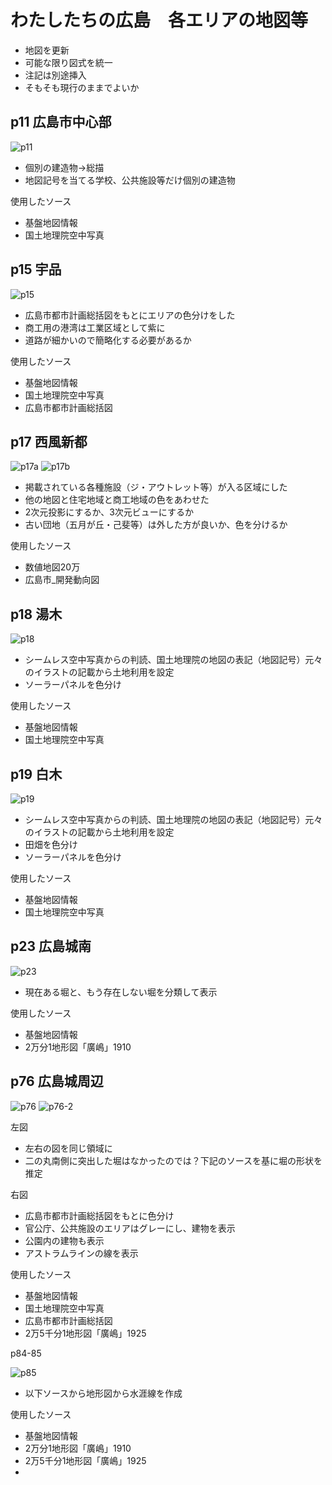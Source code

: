 # わたしたちの広島　各エリアの地図等

- 地図を更新
- 可能な限り図式を統一
- 注記は別途挿入
- そもそも現行のままでよいか

## p11 広島市中心部

![p11](https://github.com/GoodLemurian/watashitachi-maps/blob/main/images/p11.png?raw=true "p11")

- 個別の建造物→総描
- 地図記号を当てる学校、公共施設等だけ個別の建造物

使用したソース
- 基盤地図情報
- 国土地理院空中写真


## p15 宇品

![p15](https://github.com/GoodLemurian/watashitachi-maps/blob/main/images/p15.png?raw=true "p15")

- 広島市都市計画総括図をもとにエリアの色分けをした
- 商工用の港湾は工業区域として紫に
- 道路が細かいので簡略化する必要があるか

使用したソース
- 基盤地図情報
- 国土地理院空中写真
- 広島市都市計画総括図


## p17 西風新都

![p17a](https://github.com/GoodLemurian/watashitachi-maps/blob/main/images/p17a.png?raw=true "p17")
![p17b](https://github.com/GoodLemurian/watashitachi-maps/blob/main/images/p17b.png?raw=true "p17")

- 掲載されている各種施設（ジ・アウトレット等）が入る区域にした
- 他の地図と住宅地域と商工地域の色をあわせた
- 2次元投影にするか、3次元ビューにするか
- 古い団地（五月が丘・己斐等）は外した方が良いか、色を分けるか

使用したソース
- 数値地図20万
- 広島市_開発動向図


## p18 湯木

![p18](https://github.com/GoodLemurian/watashitachi-maps/blob/main/images/p18.png?raw=true "p18")

- シームレス空中写真からの判読、国土地理院の地図の表記（地図記号）元々のイラストの記載から土地利用を設定
- ソーラーパネルを色分け

使用したソース
- 基盤地図情報
- 国土地理院空中写真


## p19 白木

![p19](https://github.com/GoodLemurian/watashitachi-maps/blob/main/images/p19.png?raw=true "p19")

- シームレス空中写真からの判読、国土地理院の地図の表記（地図記号）元々のイラストの記載から土地利用を設定
- 田畑を色分け
- ソーラーパネルを色分け

使用したソース
- 基盤地図情報
- 国土地理院空中写真


## p23 広島城南

![p23](https://github.com/GoodLemurian/watashitachi-maps/blob/main/images/P23.png?raw=true "p23")

- 現在ある堀と、もう存在しない堀を分類して表示

使用したソース
- 基盤地図情報
- 2万分1地形図「廣嶋」1910


## p76 広島城周辺

![p76](https://github.com/GoodLemurian/watashitachi-maps/blob/main/images/P76.png?raw=true "p76")
![p76-2](https://github.com/GoodLemurian/watashitachi-maps/blob/main/images/P76-2.png?raw=true "p76-2")

左図
- 左右の図を同じ領域に
- 二の丸南側に突出した堀はなかったのでは？下記のソースを基に堀の形状を推定

右図
- 広島市都市計画総括図をもとに色分け
- 官公庁、公共施設のエリアはグレーにし、建物を表示
- 公園内の建物も表示
- アストラムラインの線を表示

使用したソース
- 基盤地図情報
- 国土地理院空中写真
- 広島市都市計画総括図
- 2万5千分1地形図「廣嶋」1925


p84-85

![p85](https:// "p85")

- 以下ソースから地形図から水涯線を作成

使用したソース
- 基盤地図情報
- 2万分1地形図「廣嶋」1910
- 2万5千分1地形図「廣嶋」1925
- 
